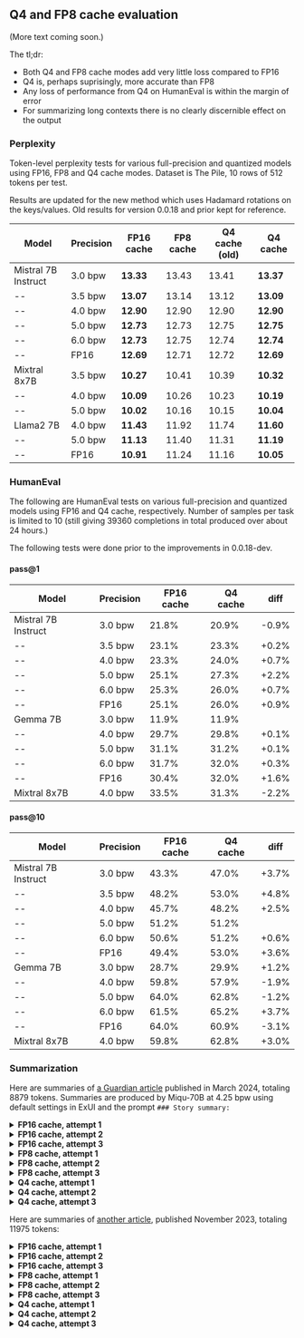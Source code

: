 
## Q4 and FP8 cache evaluation

(More text coming soon.)

The tl;dr:

- Both Q4 and FP8 cache modes add very little loss compared to FP16
- Q4 is, perhaps suprisingly, more accurate than FP8
- Any loss of performance from Q4 on HumanEval is within the margin of error
- For summarizing long contexts there is no clearly discernible effect on the output 

### Perplexity

Token-level perplexity tests for various full-precision and quantized models using FP16, FP8 and Q4 cache
modes. Dataset is The Pile, 10 rows of 512 tokens per test. 

Results are updated for the new method which uses Hadamard rotations on the keys/values. Old results for version
0.0.18 and prior kept for reference.

Model	| Precision	 | FP16 cache	 | FP8 cache	| Q4 cache (old) | Q4 cache
--------|---------|-------------|-----------|-------|----------
Mistral 7B Instruct	| 3.0 bpw | **13.33**	  | 13.43	| 13.41 | **13.37**
--	| 3.5 bpw	 | **13.07**	  | 13.14	| 13.12 | **13.09**
--	| 4.0 bpw	 | **12.90**	  | 12.90	| 12.90 | **12.90**
--	| 5.0 bpw	 | **12.73**	  | 12.73	| 12.75 | **12.75** 
--	| 6.0 bpw	 | **12.73**	  | 12.75	| 12.74 | **12.74**
--	| FP16	   | **12.69**	  | 12.71	| 12.72 | **12.69**
Mixtral 8x7B	| 3.5 bpw	 | **10.27**	  | 10.41	| 10.39 | **10.32** 
--	| 4.0 bpw	 | **10.09**	  | 10.26	| 10.23 | **10.19**
--	| 5.0 bpw	 | **10.02**	  | 10.16	| 10.15 | **10.04**
Llama2 7B	| 4.0 bpw	 | **11.43**	  | 11.92	| 11.74 | **11.60** 
--	| 5.0 bpw	 | **11.13**	  | 11.40	| 11.31 | **11.19**
--	| FP16	   | **10.91**	  | 11.24	| 11.16 | **10.05**


### HumanEval

The following are HumanEval tests on various full-precision and quantized models using FP16 and Q4 cache,
respectively. Number of samples per task is limited to 10 (still giving 39360 completions in total produced
over about 24 hours.)

The following tests were done prior to the improvements in 0.0.18-dev. 

#### pass@1 

Model |	Precision	| FP16 cache  |	Q4 cache	| diff
------|-------------|-------------|-------------|-------
Mistral 7B Instruct	| 3.0 bpw	| 21.8%	| 20.9%	| -0.9%
--	| 3.5 bpw	| 23.1%	| 23.3%	| +0.2%
--	| 4.0 bpw	| 23.3%	| 24.0%	| +0.7%
--	| 5.0 bpw	| 25.1%	| 27.3%	| +2.2%
--	| 6.0 bpw	| 25.3%	| 26.0%	| +0.7%
--	| FP16	| 25.1%	| 26.0%	| +0.9%
Gemma 7B 	| 3.0 bpw	| 11.9%	| 11.9%	|
-- 	| 4.0 bpw	| 29.7%	| 29.8%	| +0.1%
-- 	| 5.0 bpw	| 31.1%	| 31.2%	| +0.1%
-- 	| 6.0 bpw	| 31.7%	| 32.0%	| +0.3%
-- 	| FP16	| 30.4%	| 32.0%	| +1.6%
Mixtral 8x7B	| 4.0 bpw	| 33.5%	| 31.3%	| -2.2%

#### pass@10

Model |	Precision	| FP16 cache  |	Q4 cache	| diff
------|-------------|-------------|-------------|-------
Mistral 7B Instruct	| 3.0 bpw	| 43.3%	| 47.0%	| +3.7%
--	| 3.5 bpw	| 48.2%	| 53.0%	| +4.8%
--	| 4.0 bpw	| 45.7%	| 48.2%	| +2.5%
--	| 5.0 bpw	| 51.2%	| 51.2%	| 
--	| 6.0 bpw	| 50.6%	| 51.2%	| +0.6%
--	| FP16	| 49.4%	| 53.0%	| +3.6%
Gemma 7B 	|	3.0 bpw	| 28.7%	| 29.9%	| +1.2%
-- 	|	4.0 bpw	| 59.8%	| 57.9%	| -1.9%
-- 	|	5.0 bpw	| 64.0%	| 62.8%	| -1.2%
-- 	| 	6.0 bpw	| 61.5%	| 65.2%	| +3.7%
-- 	|	FP16	| 64.0%	| 60.9%	| -3.1%
Mixtral 8x7B	|	4.0 bpw	| 59.8%	| 62.8%	| +3.0%

### Summarization

Here are summaries of [a Guardian article](https://www.theguardian.com/world/2024/mar/05/it-was-so-wrong-why-were-so-many-people-imprisoned-over-one-protest-in-bristol)
published in March 2024, totaling 8879 tokens. Summaries are produced by Miqu-70B at 4.25 bpw using default
settings in ExUI and the prompt `### Story summary:`

<details>
  <summary><b>FP16 cache, attempt 1</b></summary>
On 21 March 2021, Fleur Moody was knocked unconscious during a protest in Bristol against the police, crime, sentencing and courts bill. She was later charged with riot - a charge that required senior approval within the Crown Prosecution Service (CPS) and punishable with up to 10 years in prison. To date, 38 people have been charged with riot for their involvement in the Bristol protests, including Moody. Nineteen have been convicted, with sentences ranging from three to six years. Nine protesters are now in prison, and arrests are still being made. More people, and more women, have been imprisoned for rioting during one day in Bristol than in any other protest-related disorder since at least the 1980s. Evidence that has emerged during the protesters' trials suggests a different story: first, that many of the accused were, in fact, acting in self-defence against police aggression; and second, that the unprecedented deployment of riot charges may have had less to do with the severity of the violence during the protest than a politically driven crackdown on the right to protest.<br><br>
</details>
<details>
  <summary><b>FP16 cache, attempt 2</b></summary>
In March 2021, a protest against the police, crime, sentencing and courts bill in Bristol turned violent, resulting in the arrest of 38 people who were charged with riot. Of those, 19 have been convicted with sentences ranging from three to six years, and nine are currently in prison. This is more people and more women who have been imprisoned for rioting during one day in Bristol than in any other protest-related disorder since at least the 1980s. However, evidence that has emerged during the protesters' trials suggests that many of them were acting in self-defense against police aggression, and that the unprecedented deployment of riot charges may have had less to do with the severity of the violence during the protest than a politically driven crackdown on the right to protest.<br><br>
</details>
<details>
  <summary><b>FP16 cache, attempt 3</b></summary>
In March 2021, thousands of people gathered in Bristol to protest against the police, crime, sentencing and courts bill. The protest turned violent, with police and protesters clashing in the streets. In the aftermath, 38 people were charged with riot, a crime that carries a maximum sentence of 10 years in prison. To date, 19 people have been convicted, with sentences ranging from three to six years. The severity of the charges and sentences has raised questions about the right to protest and the role of the police in maintaining order.<br><br>
</details>

<details>
  <summary><b>FP8 cache, attempt 1</b></summary>
In March 2021, 38 people were charged with riot after a protest in Bristol against the police, crime, sentencing and courts bill. The convictions have raised concerns about the right to protest in the UK. The defendants, including Fleur Moody, were charged with riot after a protest in Bristol against the police, crime, sentencing and courts bill. Moody was knocked unconscious by police during the protest. The convictions have raised concerns about the right to protest in the UK.<br><br>
</details>
<details>
  <summary><b>FP8 cache, attempt 2</b></summary>
In March 2021, a protest against the police, crime, sentencing and courts bill in Bristol turned violent, resulting in 38 people being charged with riot. Since then, 19 have been convicted, with sentences ranging from three to six years. This is an unprecedented number of riot convictions for a single day of protest in the UK. The severity of the charges and sentences has raised questions about the police response to the protest and the role of political pressure in the prosecutions. Some defendants have claimed they were acting in self-defense against police aggression, and evidence has emerged that supports their claims. The case raises concerns about the right to protest and the balance between public order and civil liberties.<br><br>
</details>
<details>
  <summary><b>FP8 cache, attempt 3</b></summary>
The story begins with Fleur Moody, a 26-year-old woman who joined a protest against the Police, Crime, Sentencing and Courts Bill in Bristol on 21 March 2021. During the protest, Moody was knocked unconscious by a police officer. She was later charged with riot and pleaded guilty to the lesser charge of affray, receiving a suspended sentence.

The article then explores the context of the protest, which was in response to proposed laws that would give the police extensive new powers to clamp down on protests. The protest turned violent, with clashes between protesters and police resulting in injuries on both sides.

The article also highlights the unusually severe crackdown that followed the protest, with 38 people being charged with riot, a charge that carries a maximum sentence of 10 years in prison. Of those charged, 19 have been convicted, with sentences ranging from three to six years. Nine protesters are currently in prison.

The article raises questions about the excessive use of force by the police during the protest and the lack of accountability for police actions.<br><br>
</details>
<details>
  <summary><b>Q4 cache, attempt 1</b></summary>
On 21 March 2021, Fleur Moody, 26, joined a march protesting against proposed laws that would give the police extensive new powers to clamp down on protests. She was knocked unconscious by police officers during the protest and later charged with riot. To date, 38 people have been charged with riot for their involvement in the Bristol protests, including Moody. Nineteen have been convicted, with sentences ranging from three to six years. Nine protesters are now in prison, and arrests are still being made. The unprecedented deployment of riot charges may have had less to do with the severity of the violence during the protest than a politically driven crackdown on the right to protest.<br><br>
</details>
<details>
  <summary><b>Q4 cache, attempt 2</b></summary>
Fleur Moody was one of 38 people charged with riot for their involvement in the Bristol protests against the police, crime, sentencing and courts bill in March 2021. Of the 19 who have been convicted, nine are in prison, and arrests are still being made. The severity of the state's response has been attributed to the violent extremists who allegedly hijacked the protest. However, evidence from the trials suggests that many of the accused were acting in self-defence against police aggression. The unprecedented deployment of riot charges may have had more to do with a politically driven crackdown on the right to protest than the severity of the violence during the protest.<br><br>
</details>
<details>
  <summary><b>Q4 cache, attempt 3</b></summary>
In March 2021, Fleur Moody joined a protest in Bristol against proposed laws that would give the police extensive new powers to clamp down on protests. During the protest, Moody was struck on the head by a police officer and knocked unconscious. She was later charged with riot, despite having no memory of the incident. To date, 38 people have been charged with riot for their involvement in the Bristol protests, and 19 have been convicted, with sentences ranging from three to six years. This is the largest number of people to be imprisoned for rioting during one day in Bristol since at least the 1980s.<br><br>
</details>

Here are summaries of [another article](https://www.theguardian.com/books/2023/nov/09/andrew-wylie-agency-days-of-the-jackal-serious-literature-big-business),
published November 2023, totaling 11975 tokens:

<details>
  <summary><b>FP16 cache, attempt 1</b></summary>
In 2008, Andrew Wylie, the world’s most renowned literary agent, began plotting to take over the Chinese market after a bidding war broke out among Chinese publishers for the collected works of Jorge Luis Borges. His plan was to sell Henry Kissinger’s book On China to the Chinese market first, an unprecedented tactic for a book by a famous American author. Kissinger quickly became a client of The Wylie Agency, and the new book was sold to a Chinese publisher for more than $1m. This established Wylie’s authority in the Chinese market, and he has since achieved seven-figure deals in China for the works of authors such as Milan Kundera and Philip K Dick.<br><br>
</details>
<details>
  <summary><b>FP16 cache, attempt 2</b></summary>
Andrew Wylie, the world’s most renowned literary agent, has reshaped the business of publishing in profound and controversial ways over the past four decades. He has helped to define the global literary canon while making many great writers famous and rich. But his critics argue that he has hastened the demise of the literary culture he claims to defend. Wylie is largely untroubled by such criticisms and is currently focused on making deals in China. He has been known as The Jackal since 1995 when he lured Martin Amis away from another agent with a pledge to sell his novel for £500,000. Wylie’s ferocity for business is matched by his passion for literature, and he has been a champion of highbrow books and unabashed commerce. His clients include Nobel laureates and some of the most revered writers in the world.<br><br>
</details>
<details>
  <summary><b>FP16 cache, attempt 3</b></summary>
Andrew Wylie, the world’s most renowned literary agent, has reshaped the business of publishing in profound and controversial ways over the past four decades. He has represented many great writers and helped to define the global literary canon, but some critics argue that he has hastened the demise of literary culture. Wylie is currently focused on expanding his business in China, where he aims to establish his authority by representing high-profile authors like Henry Kissinger. He has been successful in achieving seven-figure deals for his clients in the Chinese market.<br><br>
</details>
<details>
  <summary><b>FP8 cache, attempt 1</b></summary>
Andrew Wylie is a literary agent who has represented some of the world's most renowned authors, including Philip Roth, Salman Rushdie, and Kenzaburō Ōe. He is known for his aggressive negotiating style and his ability to secure high advances for his clients. Wylie has been credited with reshaping the business of publishing and has been a champion of highbrow books and unabashed commerce. However, he has also been criticized for hastening the demise of literary culture. Wylie is now turning his attention to the Chinese market, where he has achieved seven-figure deals for the works of authors such as Milan Kundera and Philip K Dick.<br><br>
</details>
<details>
  <summary><b>FP8 cache, attempt 2</b></summary>
Andrew Wylie is a literary agent who has represented a wide range of prominent authors, including Salman Rushdie, Philip Roth, and Martin Amis. He is known for his aggressive negotiation tactics and his ability to secure high advances for his clients. Wylie has been credited with raising the value of literary properties and helping to establish the careers of many successful authors. However, he has also been criticized for his aggressive approach and for contributing to the commercialization of literature. Despite these criticisms, Wylie remains one of the most influential figures in the publishing industry.<br><br>
</details>
<details>
  <summary><b>FP8 cache, attempt 3</b></summary>
Andrew Wylie is 76 years old and is one of the most influential literary agents in the world. He has represented some of the most renowned authors, including Jorge Luis Borges, Philip Roth, and Salman Rushdie. Wylie is known for his aggressive approach to negotiating deals and has been credited with transforming the business of publishing. He has been criticized for his tactics, but he has also been praised for his commitment to literary quality and his ability to secure lucrative deals for his clients. Wylie's agency, The Wylie Agency, represents over 1,300 authors from around the world and has offices in New York, London, and Madrid.<br><br>
</details>
<details>
  <summary><b>Q4 cache, attempt 1</b></summary>
Andrew Wylie, the world’s most renowned literary agent, has reshaped the business of publishing in profound and controversial ways over the past four decades. He has represented many great writers and helped to define the global literary canon, but some critics argue that he has hastened the demise of literary culture. Wylie is currently focused on expanding his business in China, where he has achieved seven-figure deals for the works of authors such as Milan Kundera and Philip K Dick. He is known for his aggressive business tactics and his ability to command high prices for his clients’ works. However, some in the publishing industry argue that Wylie has coarsened the industry and eroded the broader ecosystem of literary publishing.<br><br>
</details>
<details>
  <summary><b>Q4 cache, attempt 2</b></summary>
Andrew Wylie, 76, is the world’s most renowned literary agent, representing an astonishing number of the world’s most revered writers, as well as the estates of many late authors who have become required reading almost everywhere. The agency’s list of more than 1,300 clients includes Saul Bellow, Joseph Brodsky, Albert Camus, Bob Dylan, Louise Glück, Yasunari Kawabata, Czesław Miłosz, VS Naipaul, Kenzaburō Ōe, Orhan Pamuk, José Saramago and Mo Yan – and those are just the ones who have won the Nobel prize. It also includes the Royal Shakespeare Company and contemporary luminaries such as Chimamanda Ngozi Adichie, Karl Ove Knausgård, Rachel Cusk, Deborah Levy and Sally Rooney.<br><br>
</details>
<details>
  <summary><b>Q4 cache, attempt 3</b></summary>
Andrew Wylie, the most famous literary agent in the world, has spent decades reshaping the business of publishing. He has represented the works of Borges, Calvino, Dylan, Knausgård, Levy, Naipaul, Pamuk, Rooney and many others. He has also helped to define the global literary canon. Critics argue that he has hastened the demise of literary culture, but Wylie is untroubled by such criticisms. He is currently focused on making deals in China, where he sees a huge potential market for foreign literary works. In 2008, a bidding war broke out among Chinese publishers for the collected works of Borges, and Wylie decided to try to dictate the value of other foreign works in the Chinese market. He has since achieved seven-figure deals in China for the works of authors such as Kundera and Philip K Dick.<br><br>
</details>




